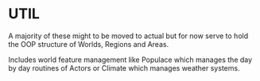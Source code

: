 # UTIL
A majority of these might to be moved to actual but for now serve to hold the OOP structure of Worlds, Regions and Areas.

Includes world feature management like Populace which manages the day by day routines of Actors or Climate which manages weather systems.